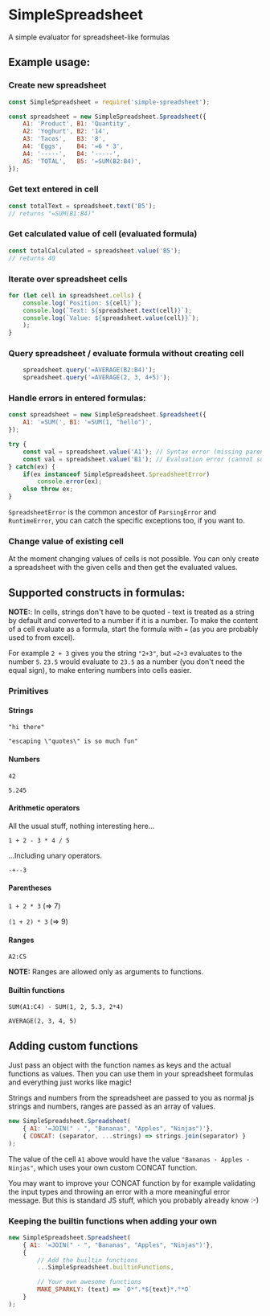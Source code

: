 # SimpleSpreadsheet
A simple evaluator for spreadsheet-like formulas

## Example usage:

### Create new spreadsheet
```javascript
const SimpleSpreadsheet = require('simple-spreadsheet');

const spreadsheet = new SimpleSpreadsheet.Spreadsheet({
    A1: 'Product', B1: 'Quantity',
    A2: 'Yoghurt', B2: '14',
    A3: 'Tacos',   B3: '8',
    A4: 'Eggs',    B4: '=6 * 3',
    A4: '-----',   B4: '-----',
    A5: 'TOTAL',   B5: '=SUM(B2:B4)',
});
```

### Get text entered in cell
```javascript
const totalText = spreadsheet.text('B5');
// returns "=SUM(B1:B4)"
```

### Get calculated value of cell (evaluated formula)
```javascript
const totalCalculated = spreadsheet.value('B5');
// returns 40
```

### Iterate over spreadsheet cells
```javascript
for (let cell in spreadsheet.cells) {
    console.log(`Position: ${cell}`);
    console.log(`Text: ${spreadsheet.text(cell)}`);
    console.log(`Value: ${spreadsheet.value(cell)}`);
    );
}
```

### Query spreadsheet / evaluate formula without creating cell
```javascript
    spreadsheet.query('=AVERAGE(B2:B4)');
    spreadsheet.query('=AVERAGE(2, 3, 4+5)');
```

### Handle errors in entered formulas:
```javascript
const spreadsheet = new SimpleSpreadsheet.Spreadsheet({
    A1: '=SUM(', B1: '=SUM(1, "hello")',
});

try {
    const val = spreadsheet.value('A1'); // Syntax error (missing parenthesis)
    const val = spreadsheet.value('B1'); // Evaluation error (cannot sum string)
} catch(ex) {
    if(ex instanceof SimpleSpreadsheet.SpreadsheetError)
        console.error(ex);
    else throw ex;
}
```
`SpreadsheetError` is the common ancestor of `ParsingError` and `RuntimeError`, you can catch the specific exceptions too, if you want to.

### Change value of existing cell
At the moment changing values of cells is not possible. You can only create a spreadsheet with the given cells and then get the evaluated values.

## Supported constructs in formulas:
**NOTE:**: In cells, strings don't have to be quoted - text is treated as a string by default and converted to a number if it is a number. To make the content of a cell evaluate as a formula, start the formula with `=` (as you are probably used to from excel).

For example `2 + 3` gives you the string `"2+3"`, but `=2+3` evaluates to the number `5`. `23.5` would evaluate to `23.5` as a number (you don't need the equal sign), to make entering numbers into cells easier.

### Primitives

#### Strings
`"hi there"`

`"escaping \"quotes\" is so much fun"`

#### Numbers
`42`

`5.245`

#### Arithmetic operators
All the usual stuff, nothing interesting here...

`1 + 2 - 3 * 4 / 5`

...Including unary operators.

`-+--3`

#### Parentheses

`1 + 2 * 3` (=> 7)

`(1 + 2) * 3` (=> 9)

#### Ranges

`A2:C5`

**NOTE:** Ranges are allowed only as arguments to functions.

#### Builtin functions

`SUM(A1:C4) - SUM(1, 2, 5.3, 2*4)`

`AVERAGE(2, 3, 4, 5)`

## Adding custom functions
Just pass an object with the function names as keys and the actual functions as values. Then you can use them in your spreadsheet formulas and everything just works like magic!

Strings and numbers from the spreadsheet are passed to you as normal js strings and numbers, ranges are passed as an array of values.

```javascript
new SimpleSpreadsheet.Spreadsheet(
    { A1: '=JOIN(" - ", "Bananas", "Apples", "Ninjas")'},
    { CONCAT: (separator, ...strings) => strings.join(separator) }
);
```

The value of the cell `A1` above would have the value `"Bananas - Apples - Ninjas"`, which uses your own custom CONCAT function.

You may want to improve your CONCAT function by for example validating the input types and throwing an error with a more meaningful error message. But this is standard JS stuff, which you probably already know :-)

### Keeping the builtin functions when adding your own

```javascript
new SimpleSpreadsheet.Spreadsheet(
    { A1: '=JOIN(" - ", "Bananas", "Apples", "Ninjas")'},
    {
        // Add the builtin functions
        ...SimpleSpreadsheet.builtinFunctions,

        // Your own awesome functions
        MAKE_SPARKLY: (text) => `O*°.*${text}*.°*O`
    }
);
